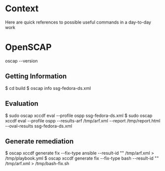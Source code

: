 # Context
Here are quick references to possible useful commands in a day-to-day work

# OpenSCAP
oscap --version

## Getting Information
$ cd build
$ oscap info ssg-fedora-ds.xml

## Evaluation
$ sudo oscap xccdf eval --profile ospp ssg-fedora-ds.xml
$ sudo oscap xccdf eval --profile ospp --results-arf /tmp/arf.xml --report /tmp/report.html --oval-results ssg-fedora-ds.xml

## Generate remediation
$ oscap xccdf generate fix --fix-type ansible --result-id "" /tmp/arf.xml > /tmp/playbook.yml
$ oscap xccdf generate fix --fix-type bash --result-id "" /tmp/arf.xml > /tmp/bash-fix.sh
